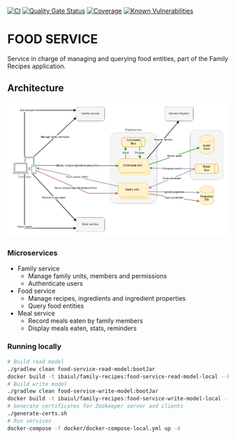 [![CI](https://github.com/ibaiul/family-recipes.food-service/actions/workflows/ci.yml/badge.svg?branch=master)](https://github.com/ibaiul/family-recipes.food-service/actions/workflows/ci.yml)
[![Quality Gate Status](https://sonarcloud.io/api/project_badges/measure?project=family-recipes.food-service&metric=alert_status)](https://sonarcloud.io/summary/new_code?id=family-recipes.food-service)
[![Coverage](https://sonarcloud.io/api/project_badges/measure?project=family-recipes.food-service&metric=coverage)](https://sonarcloud.io/summary/new_code?id=family-recipes.food-service)
[![Known Vulnerabilities](https://snyk.io/test/github/ibaiul/family-recipes.food-service/badge.svg)](https://snyk.io/test/github/ibaiul/family-recipes.food-service)

# FOOD SERVICE

Service in charge of managing and querying food entities, part of the Family Recipes application.

## Architecture

![Architecture](img/family-recipes-architecture.png "Architecture")

### Microservices
- Family service
  - Manage family units, members and permissions
  - Authenticate users
- Food service
  - Manage recipes, ingredients and ingredient properties
  - Query food entities
- Meal service
  - Record meals eaten by family members
  - Display meals eaten, stats, reminders

### Running locally

```bash
# Build read model
./gradlew clean food-service-read-model:bootJar
docker build -t ibaiul/family-recipes:food-service-read-model-local --build-arg MODULE_NAME=read-model -f Dockerfile .
# Build write model
./gradlew clean food-service-write-model:bootJar
docker build -t ibaiul/family-recipes:food-service-write-model-local --build-arg MODULE_NAME=write-model -f Dockerfile .
# Generate certificates for Zookeeper server and clients
./generate-certs.sh
# Run services
docker-compose -f docker/docker-compose-local.yml up -d
```
